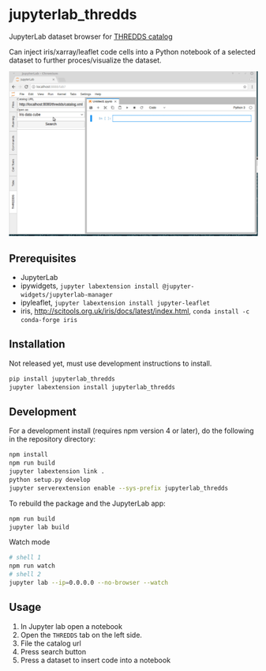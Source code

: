 # jupyterlab_thredds

JupyterLab dataset browser for [THREDDS catalog](https://www.unidata.ucar.edu/software/thredds/v4.6/tds/catalog/index.html)

Can inject iris/xarray/leaflet code cells into a Python notebook of a selected dataset to further proces/visualize the dataset.

![screenshot](jupyterlab_thredds.gif "Screenshot")

## Prerequisites

* JupyterLab
* ipywidgets, `jupyter labextension install @jupyter-widgets/jupyterlab-manager`
* ipyleaflet, `jupyter labextension install jupyter-leaflet`
* iris, http://scitools.org.uk/iris/docs/latest/index.html, `conda install -c conda-forge iris`

## Installation

Not released yet, must use development instructions to install.

```bash
pip install jupyterlab_thredds
jupyter labextension install jupyterlab_thredds
```

## Development

For a development install (requires npm version 4 or later), do the following in the repository directory:

```bash
npm install
npm run build
jupyter labextension link .
python setup.py develop
jupyter serverextension enable --sys-prefix jupyterlab_thredds
```

To rebuild the package and the JupyterLab app:

```bash
npm run build
jupyter lab build
```

Watch mode
```bash
# shell 1
npm run watch
# shell 2
jupyter lab --ip=0.0.0.0 --no-browser --watch
```

## Usage

1. In Jupyter lab open a notebook
2. Open the `THREDDS` tab on the left side.
3. File the catalog url
4. Press search button
5. Press a dataset to insert code into a notebook
